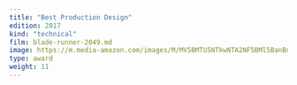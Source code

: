```yaml
---
title: "Best Production Design"
edition: 2017
kind: "technical"
film: blade-runner-2049.md
image: https://m.media-amazon.com/images/M/MV5BMTU5NTkwNTA2NF5BMl5BanBnXkFtZTgwMjQ5MjY2MzI@._V1_FMjpg_UX1024_.jpg
type: award
weight: 11
---
```

